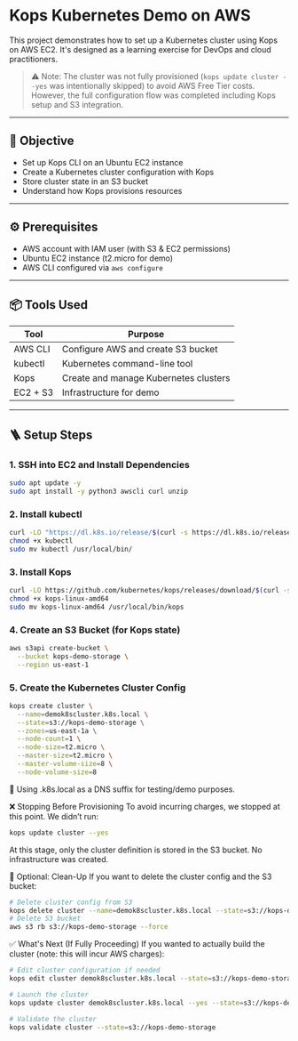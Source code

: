 # Kops Kubernetes Demo on AWS

This project demonstrates how to set up a Kubernetes cluster using Kops on AWS EC2. It's designed as a learning exercise for DevOps and cloud practitioners.

> ⚠️ Note: The cluster was not fully provisioned (`kops update cluster --yes` was intentionally skipped) to avoid AWS Free Tier costs. However, the full configuration flow was completed including Kops setup and S3 integration.

---

## 📌 Objective

- Set up Kops CLI on an Ubuntu EC2 instance
- Create a Kubernetes cluster configuration with Kops
- Store cluster state in an S3 bucket
- Understand how Kops provisions resources

---

## ⚙️ Prerequisites

- AWS account with IAM user (with S3 & EC2 permissions)
- Ubuntu EC2 instance (t2.micro for demo)
- AWS CLI configured via `aws configure`

---

## 📦 Tools Used

| Tool       | Purpose                           |
|------------|-----------------------------------|
| AWS CLI    | Configure AWS and create S3 bucket |
| kubectl    | Kubernetes command-line tool       |
| Kops       | Create and manage Kubernetes clusters |
| EC2 + S3   | Infrastructure for demo            |

---

## 🪜 Setup Steps

### 1. SSH into EC2 and Install Dependencies

```bash
sudo apt update -y
sudo apt install -y python3 awscli curl unzip
```
### 2. Install kubectl
```bash
curl -LO "https://dl.k8s.io/release/$(curl -s https://dl.k8s.io/release/stable.txt)/bin/linux/amd64/kubectl"
chmod +x kubectl
sudo mv kubectl /usr/local/bin/
```
### 3. Install Kops
```bash
curl -LO https://github.com/kubernetes/kops/releases/download/$(curl -s https://api.github.com/repos/kubernetes/kops/releases/latest | grep tag_name | cut -d '"' -f 4)/kops-linux-amd64
chmod +x kops-linux-amd64
sudo mv kops-linux-amd64 /usr/local/bin/kops
```
### 4. Create an S3 Bucket (for Kops state)
```bash
aws s3api create-bucket \
  --bucket kops-demo-storage \
  --region us-east-1
```
### 5. Create the Kubernetes Cluster Config
```bash
kops create cluster \
  --name=demok8scluster.k8s.local \
  --state=s3://kops-demo-storage \
  --zones=us-east-1a \
  --node-count=1 \
  --node-size=t2.micro \
  --master-size=t2.micro \
  --master-volume-size=8 \
  --node-volume-size=8
```
📝 Using .k8s.local as a DNS suffix for testing/demo purposes.

❌ Stopping Before Provisioning
To avoid incurring charges, we stopped at this point. We didn’t run:

```bash
kops update cluster --yes
```
At this stage, only the cluster definition is stored in the S3 bucket. No infrastructure was created.

🧯 Optional: Clean-Up
If you want to delete the cluster config and the S3 bucket:
```bash
# Delete cluster config from S3
kops delete cluster --name=demok8scluster.k8s.local --state=s3://kops-demo-storage --yes
# Delete S3 bucket
aws s3 rb s3://kops-demo-storage --force
```

✅ What's Next (If Fully Proceeding)
If you wanted to actually build the cluster (note: this will incur AWS charges):
```bash
# Edit cluster configuration if needed
kops edit cluster demok8scluster.k8s.local --state=s3://kops-demo-storage

# Launch the cluster
kops update cluster demok8scluster.k8s.local --yes --state=s3://kops-demo-storage

# Validate the cluster
kops validate cluster --state=s3://kops-demo-storage
```
